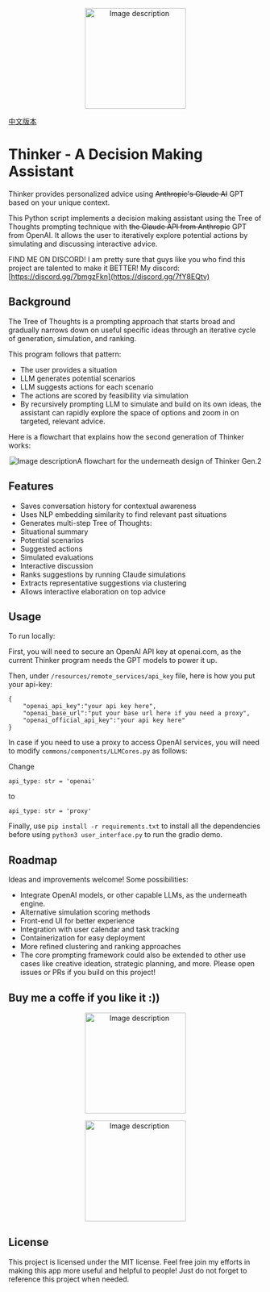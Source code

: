 <a name="README"></a>
<p align="center">
  <img src="https://github.com/AspadaX/Thinker_DecisionMakingAssistant/blob/main/decision_maker_logo.png" alt="Image description" width="200" height="200">
</p>

[中文版本](README_CN.md)

# Thinker - A Decision Making Assistant

Thinker provides personalized advice using ~~Anthropic's Claude AI~~ GPT based on your unique context.

This Python script implements a decision making assistant using the Tree of Thoughts prompting technique with ~~the Claude API from Anthropic~~ GPT from OpenAI. It allows the user to iteratively explore potential actions by simulating and discussing interactive advice.

FIND ME ON DISCORD! I am pretty sure that guys like you who find this project are talented to make it BETTER! My discord: [https://discord.gg/7bmgzFkn](https://discord.gg/7fY8EQtv)

## Background
The Tree of Thoughts is a prompting approach that starts broad and gradually narrows down on useful specific ideas through an iterative cycle of generation, simulation, and ranking.

This program follows that pattern:

- The user provides a situation
- LLM generates potential scenarios
- LLM suggests actions for each scenario
- The actions are scored by feasibility via simulation
- By recursively prompting LLM to simulate and build on its own ideas, the assistant can rapidly explore the space of options and zoom in on targeted, relevant advice.

Here is a flowchart that explains how the second generation of Thinker works:
<p align="center"><img src="https://github.com/AspadaX/Thinker_DecisionMakingAssistant/blob/1400ac9da54e58b69286a19dc7999d8c9e4dc3e4/Flowchart.png" alt="Image description" <figcaption>A flowchart for the underneath design of Thinker Gen.2</figcaption></p>

## Features
- Saves conversation history for contextual awareness
- Uses NLP embedding similarity to find relevant past situations
- Generates multi-step Tree of Thoughts:
- Situational summary
- Potential scenarios
- Suggested actions
- Simulated evaluations
- Interactive discussion
- Ranks suggestions by running Claude simulations
- Extracts representative suggestions via clustering
- Allows interactive elaboration on top advice

## Usage
To run locally:

First, you will need to secure an OpenAI API key at openai.com, as the current Thinker program needs the GPT models to power it up. 

Then, under `/resources/remote_services/api_key` file, here is how you put your api-key:
```
{
    "openai_api_key":"your api key here",
    "openai_base_url":"put your base url here if you need a proxy",
    "openai_official_api_key":"your api key here"
}
```
In case if you need to use a proxy to access OpenAI services, you will need to modify `commons/components/LLMCores.py` as follows:

Change
```
api_type: str = 'openai'
```

to
```
api_type: str = 'proxy'
```

Finally, use `pip install -r requirements.txt` to install all the dependencies before using `python3 user_interface.py` to run the gradio demo. 

## Roadmap
Ideas and improvements welcome! Some possibilities:

- Integrate OpenAI models, or other capable LLMs, as the underneath engine.
- Alternative simulation scoring methods
- Front-end UI for better experience
- Integration with user calendar and task tracking
- Containerization for easy deployment
- More refined clustering and ranking approaches
- The core prompting framework could also be extended to other use cases like creative ideation, strategic planning, and more. Please open issues or PRs if you build on this project!

## Buy me a coffe if you like it :))
<p align="center">
  <img src="https://github.com/AspadaX/Thinker_DecisionMakingAssistant/blob/main/WechatIMG325.jpg" alt="Image description" width="200" height="200">
</p>

<p align="center">
  <img src="https://github.com/AspadaX/Thinker_DecisionMakingAssistant/blob/main/IMG_1851.JPG" alt="Image description" width="200" height="200">
</p>

## License
This project is licensed under the MIT license. Feel free join my efforts in making this app more useful and helpful to people!
Just do not forget to reference this project when needed. 
